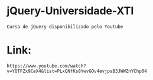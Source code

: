# jQuery-Universidade-XTI
    Curso de jQuery disponibilizado pelo Youtube

# Link:
    https://www.youtube.com/watch?v=YOTFZx9CeX4&list=PLxQNfKs8YwvGOv4evjpsB3JWWZnYChp04